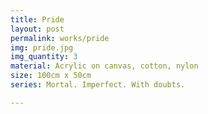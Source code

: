 ```yaml
---
title: Pride
layout: post
permalink: works/pride
img: pride.jpg
img_quantity: 3
material: Acrylic on canvas, cotton, nylon
size: 100cm x 50cm
series: Mortal. Imperfect. With doubts.

---
```

